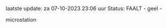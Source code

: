 laatste update: 
za 07-10-2023 23:06   uur 
Status: FAALT - geel - 
<div class="service Y">microstation</div>